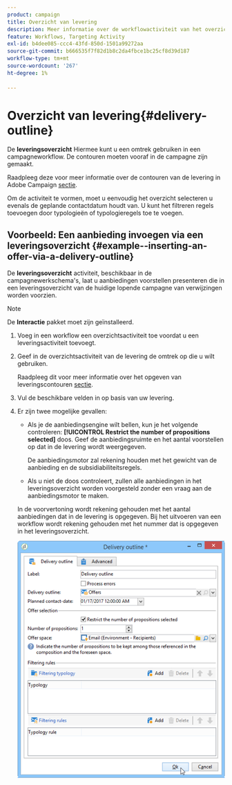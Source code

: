 ```yaml
---
product: campaign
title: Overzicht van levering
description: Meer informatie over de workflowactiviteit van het overzicht van de levering
feature: Workflows, Targeting Activity
exl-id: b4dee085-ccc4-43fd-850d-1501a99272aa
source-git-commit: b666535f7f82d1b8c2da4fbce1bc25cf8d39d187
workflow-type: tm+mt
source-wordcount: '267'
ht-degree: 1%

---
```


# Overzicht van levering{#delivery-outline}



De **leveringsoverzicht** Hiermee kunt u een omtrek gebruiken in een campagneworkflow. De contouren moeten vooraf in de campagne zijn gemaakt.

Raadpleeg deze voor meer informatie over de contouren van de levering in Adobe Campaign [sectie](../../campaign/using/marketing-campaign-deliveries.md#associating-and-structuring-resources-linked-via-a-delivery-outline).

Om de activiteit te vormen, moet u eenvoudig het overzicht selecteren u evenals de geplande contactdatum houdt van. U kunt het filtreren regels toevoegen door typologieën of typologieregels toe te voegen.

## Voorbeeld: Een aanbieding invoegen via een leveringsoverzicht {#example--inserting-an-offer-via-a-delivery-outline}

De **leveringsoverzicht** activiteit, beschikbaar in de campagnewerkschema&#39;s, laat u aanbiedingen voorstellen presenteren die in een leveringsoverzicht van de huidige lopende campagne van verwijzingen worden voorzien.

>[!NOTE]
>
>De **Interactie** pakket moet zijn geïnstalleerd.

1. Voeg in een workflow een overzichtsactiviteit toe voordat u een leveringsactiviteit toevoegt.
1. Geef in de overzichtsactiviteit van de levering de omtrek op die u wilt gebruiken.

   Raadpleeg dit voor meer informatie over het opgeven van leveringscontouren [sectie](../../campaign/using/marketing-campaign-deliveries.md#associating-and-structuring-resources-linked-via-a-delivery-outline).

1. Vul de beschikbare velden in op basis van uw levering.
1. Er zijn twee mogelijke gevallen:

   * Als je de aanbiedingsengine wilt bellen, kun je het volgende controleren: **[!UICONTROL Restrict the number of propositions selected]** doos. Geef de aanbiedingsruimte en het aantal voorstellen op dat in de levering wordt weergegeven.

     De aanbiedingsmotor zal rekening houden met het gewicht van de aanbieding en de subsidiabiliteitsregels.

   * Als u niet de doos controleert, zullen alle aanbiedingen in het leveringsoverzicht worden voorgesteld zonder een vraag aan de aanbiedingsmotor te maken.

   In de voorvertoning wordt rekening gehouden met het aantal aanbiedingen dat in de levering is opgegeven. Bij het uitvoeren van een workflow wordt rekening gehouden met het nummer dat is opgegeven in het leveringsoverzicht.

   ![](assets/int_compo_offre_wf1.png)
